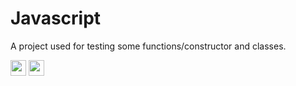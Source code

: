 # Javascript
A project used for testing some functions/constructor and classes.

[<img src="https://cdn.glitch.me/9f219bf6-43a1-47af-877a-3fdc013f650f%2Fvscode.png?v=1637910236249" width="25"/>](https://www.javascript.com/)
[<img src="https://techvccloud.mediacdn.vn/2018/11/23/js-15429579443112042672363-crop-1542957949936317424252.png" width="25"/>](https://code.visualstudio.com/)